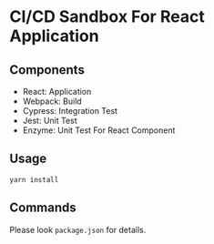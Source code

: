 # CI/CD Sandbox For React Application

## Components

-   React: Application
-   Webpack: Build
-   Cypress: Integration Test
-   Jest: Unit Test
-   Enzyme: Unit Test For React Component

## Usage

```
yarn install
```

## Commands

Please look `package.json` for details.
